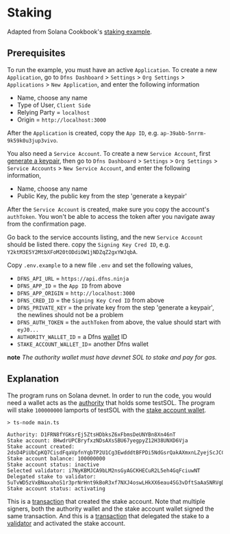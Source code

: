 # Staking

Adapted from Solana Cookbook's [staking example](https://solanacookbook.com/references/staking.html#create-stake-account).

## Prerequisites

To run the example, you must have an active `Application`. To create a new `Application`, go to `Dfns Dashboard` > `Settings` > `Org Settings` > `Applications` > `New Application`, and enter the following information

- Name, choose any name
- Type of User, `Client Side`
- Relying Party = `localhost`
- Origin = `http://localhost:3000`

After the `Application` is created, copy the `App ID`, e.g. `ap-39abb-5nrrm-9k59k0u3jup3vivo`.

You also need a `Service Account`. To create a new `Service Account`, first [generate a keypair](https://docs.dfns.co/dfns-docs/advanced-topics/authentication/credentials/generate-a-key-pair), then go to `Dfns Dashboard` > `Settings` > `Org Settings` > `Service Accounts` > `New Service Account`, and enter the following information,

- Name, choose any name
- Public Key, the public key from the step 'generate a keypair'

After the `Service Account` is created, make sure you copy the account's `authToken`. You won't be able to access the token after you navigate away from the confirmation page.

Go back to the service accounts listing, and the new `Service Account` should be listed there. copy the `Signing Key Cred ID`, e.g. `Y2ktM3E5Y2MtbXFoM20tODdiOW1jNDZqZ2gxYWJqbA`.

Copy `.env.example` to a new file `.env` and set the following values,

- `DFNS_API_URL` = `https://api.dfns.ninja`
- `DFNS_APP_ID` = the `App ID` from above
- `DFNS_APP_ORIGIN` = `http://localhost:3000`
- `DFNS_CRED_ID` = the `Signing Key Cred ID` from above
- `DFNS_PRIVATE_KEY` = the private key from the step 'generate a keypair', the newlines should not be a problem
- `DFNS_AUTH_TOKEN` = the `authToken` from above, the value should start with `eyJ0...`
- `AUTHORITY_WALLET_ID` = a Dfns [wallet](https://docs.dfns.co/dfns-docs/api-docs/beta-wallets-api-and-nfts/create-wallet) ID
- `STAKE_ACCOUNT_WALLET_ID`= another Dfns wallet

**note** _The authority wallet must have devnet SOL to stake and pay for gas._

## Explanation

The program runs on Solana devnet. In order to run the code, you would need a wallet acts as the [authority](https://explorer.solana.com/address/D1FRN8fYGKsrEj5ZtsHDbksZ6xFbmsDeUNYBn8Xn46nT?cluster=devnet) that holds some testSOL. The program will stake `100000000` lamports of testSOL with the [stake account wallet](https://explorer.solana.com/address/8HwdrUPCBryfxzNDsAXsSBU67yegpyZ12H38UNXD6Vja?cluster=devnet).

```shell
> ts-node main.ts

Authority: D1FRN8fYGKsrEj5ZtsHDbksZ6xFbmsDeUNYBn8Xn46nT
Stake account: 8HwdrUPCBryfxzNDsAXsSBU67yegpyZ12H38UNXD6Vja
Stake account created: 2dsD4PiUbCpKQ7CisdFqaVpfnYqbTP2U1Cg3EwdddtBFPDi5NdGsrQakAXmxnLZyejScJCCveNT15BwQuDKBFtST
Stake account balance: 100000000
Stake account status: inactive
Selected validator: i7NyKBMJCA9bLM2nsGyAGCKHECuR2L5eh4GqFciuwNT
Delegated stake to validator: 5uTvWD5zVxBNaxahoS1r3prNrHnt9kBoR3xf7NXJ4oswLHkXX6eau4SG3vDftSaAaSNRVgDetLAowkaft55cvvcj
Stake account status: activating
```

This is a [transaction](https://explorer.solana.com/tx/2dsD4PiUbCpKQ7CisdFqaVpfnYqbTP2U1Cg3EwdddtBFPDi5NdGsrQakAXmxnLZyejScJCCveNT15BwQuDKBFtST?cluster=devnet) that created the stake account. Note that multiple signers, both the authority wallet and the stake account wallet signed the same transaction. And this is a [transaction](https://explorer.solana.com/tx/5uTvWD5zVxBNaxahoS1r3prNrHnt9kBoR3xf7NXJ4oswLHkXX6eau4SG3vDftSaAaSNRVgDetLAowkaft55cvvcj?cluster=devnet) that delegated the stake to a [validator](https://explorer.solana.com/address/i7NyKBMJCA9bLM2nsGyAGCKHECuR2L5eh4GqFciuwNT?cluster=devnet) and activated the stake account.
